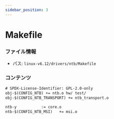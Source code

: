 ```yaml
---
sidebar_position: 3
---
```

# Makefile

### ファイル情報

- パス: `linux-v6.12/drivers/ntb/Makefile`

### コンテンツ

```txt
# SPDX-License-Identifier: GPL-2.0-only
obj-$(CONFIG_NTB) += ntb.o hw/ test/
obj-$(CONFIG_NTB_TRANSPORT) += ntb_transport.o

ntb-y			:= core.o
ntb-$(CONFIG_NTB_MSI)	+= msi.o

```
